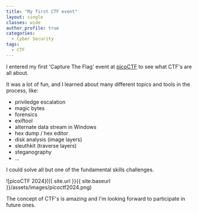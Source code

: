 ```yaml
---
title: "My first CTF event"
layout: single
classes: wide
author_profile: true
categories:
  - Cyber Security
tags:
  - CTF
---
```

I entered my first 'Capture The Flag' event at <a href="https://picoctf.org/" target="_blank">picoCTF</a> to see what CTF's are all about.
 
It was a lot of fun, and I learned about many different topics and tools in the process, like:
* priviledge escalation
* magic bytes
* forensics
* exiftool
* alternate data stream in Windows
* hex dump / hex editor
* disk analysis (image layers)
* sleuthkit (traverse layers)
* steganography 
* ...

I could solve all but one of the fundamental skills challenges.

![picoCTF 2024]({{ site.url }}{{ site.baseurl }}/assets/images/picoctf2024.png)

The concept of CTF's is amazing and I'm looking forward to participate in future ones.
